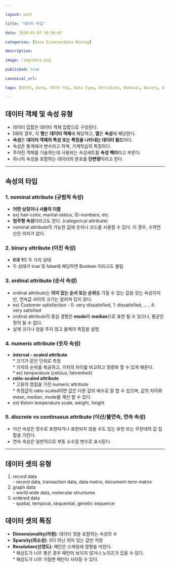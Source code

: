 ```yaml
---

layout: post

title: "데이터 타입"

date: 2020-01-07 10:50:07

categories: [Data Science/Data Mining]

description:

image: /img/data.png

published: true

canonical_url:

tags: [데이터, Data, 데이터 타입, Data Type, Attribute, Nominal, Binary, Ordinal, Numeric, 데이터 마이닝, Data Mining]

---
```


데이터 객체 및 속성 유형
------------------------

-	데이터 집합은 데이터 객체 집합으로 구성된다.
-	DB의 경우, 각 **행**은 **데이터 객체**에 해당하고, **열**은 **속성**에 해당한다.
-	**속성**은 **데이터 객체의 특성 또는 특징을 나타내는 데이터 필드**이다.
-	속성은 통계에서 변수라고 하며, 기계학습의 특징이다.
-	주어진 객체를 기술하는데 사용되는 속성세트를 **속성 벡터**라고 부른다.
-	하나의 속성을 포함하는 데이터의 분포를 **단변량**이라고 한다.

---

속성의 타입
-----------

### 1. nominal attribute (규범적 속성)

-	**어떤 상징이나 사물의 이름**
-	ex) hair-color, marital-status, ID-numbers, etc.
-	**범주형 속성**이라고도 한다. (categorical attribute)
-	nominal attribute의 가능한 값에 숫자나 코드를 사용할 수 있다. 이 경우, 수학연산은 의미가 없다.

### 2. binary attribute (이진 속성)

-	**0과 1**의 두 가지 상태
-	두 상태가 true 및 false에 해당하면 Boolean 이라고도 불림

### 3. ordinal attribute (순서 속성)

-	ordinal attribute는 **의미 있는 순서 또는 순위**를 가질 수 있는 값을 갖는 속성이지만, 연속값 사이의 크기는 알려져 있지 않다.
-	ex) Customer satisfaction - 0: very dissatisfied, 1: dissatisfied, ... , 4: very satisfied
-	ordinal attribute의 중심 경향은 **mode**와 **median**으로 표현 될 수 있으나, 평균은 정의 될 수 없다.
-	실제 크기나 양을 주지 않고 물체의 특징을 설명

### 4. numeric attribute (숫자 속성)

-	**interval - scaled attribute** <br> * 크기가 같은 단위로 측정 <br> * 가치의 순위를 제공하고, 가치의 차이를 비교하고 정량화 할 수 있게 해준다. <br> * ex) temperature (celsius, fahrenheit)
-	**ratio-scaled attribute** <br> * 고유의 영점을 가진 numeric attribute <br> * 측정값이 ratio-scaled이면 값은 다른 값의 배수로 말 할 수 있으며, 값의 차이와 mean, median, mode를 계산 할 수 있다.
-	ex) Kelvin temperature scale, weight, height

### 5. discrete vs continuous attribute (이산/불연속, 연속 속성)

-	이산 속성은 정수로 표현되거나 표현되지 않을 수도 있는 유한 또는 무한대의 값 집합을 가진다.
-	연속 속성은 일반적으로 부동 소수점 변수로 표시된다.

---

데이터 셋의 유형
----------------

1.	record data <br> - record data, transaction data, data matrix, document-term matrix
2.	graph data <br> - world wide data, molecular structures
3.	ordered data <br> - spatial, temporal, sequential, genetic sequence

데이터 셋의 특징
----------------

-	**Dimensionality(차원)**: 데이터 셋을 포함하는 속성의 수
-	**Sparsity(희소성)**: 0이 아닌 의미 있는 값만 저장
-	**Resolution(선명도)**: 패턴은 스케일에 영향을 미친다. <br> * 해상도가 너무 좋은 경우 패턴이 보이지 않거나 노이즈가 있을 수 있다. <br> * 해상도가 너무 거칠면 패턴이 사라질 수 있다.
